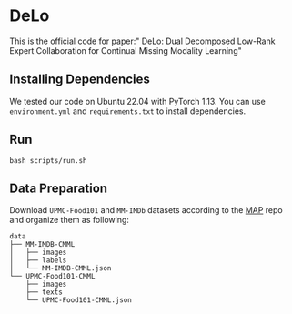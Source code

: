 # DeLo
This is the official code for paper:" DeLo: Dual Decomposed Low-Rank Expert Collaboration for Continual Missing Modality Learning"

## Installing Dependencies

We tested our code on Ubuntu 22.04 with PyTorch 1.13. You can use `environment.yml` and `requirements.txt` to install dependencies.

## Run
```text
bash scripts/run.sh
```

## Data Preparation

Download `UPMC-Food101` and `MM-IMDb` datasets according to the [MAP](https://github.com/YiLunLee/missing_aware_prompts) repo and organize them as following:

```text
data
├── MM-IMDB-CMML
│   ├── images
│   ├── labels
│   └── MM-IMDB-CMML.json
└── UPMC-Food101-CMML
    ├── images
    ├── texts
    └── UPMC-Food101-CMML.json

